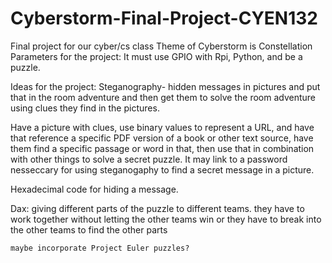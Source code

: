 # Cyberstorm-Final-Project-CYEN132
Final project for our cyber/cs class
Theme of Cyberstorm is Constellation
Parameters for the project: It must use GPIO with Rpi, Python, and be a puzzle.


Ideas for the project:
  Steganography- hidden messages in pictures and put that in the room adventure and then
  get them to solve the room adventure using clues they find in the pictures.

  Have a picture with clues, use binary values to represent a URL, and have that reference
  a specific PDF version of a book or other text source, have them find a specific passage
  or word in that, then use that in combination with other things to solve a secret puzzle.
  It may link to a password nesseccary for using steganogaphy to find a secret message in
  a picture.

  Hexadecimal code for hiding a message.

  Dax:
    giving different parts of the puzzle to different teams.
    they have to work together without letting the other teams win
    or they have to break into the other teams to find the other parts

    maybe incorporate Project Euler puzzles?

